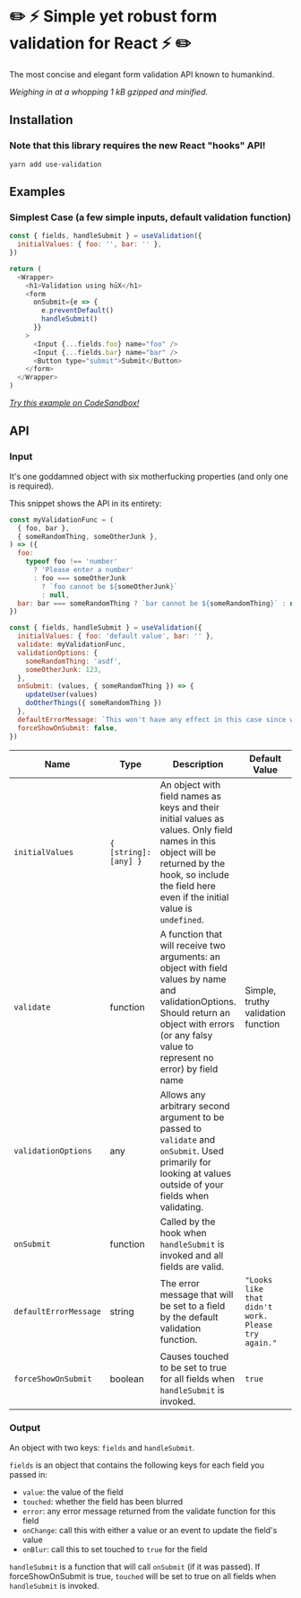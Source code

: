 # ✏️ ⚡️ Simple yet robust form validation for React ⚡️ ✏️

The most concise and elegant form validation API known to humankind.

_Weighing in at a whopping 1 kB gzipped and minified._

## Installation

### Note that this library requires the new React "hooks" API!

`yarn add use-validation`

## Examples

### Simplest Case (a few simple inputs, default validation function)

```js
const { fields, handleSubmit } = useValidation({
  initialValues: { foo: '', bar: '' },
})

return (
  <Wrapper>
    <h1>Validation using hūX</h1>
    <form
      onSubmit={e => {
        e.preventDefault()
        handleSubmit()
      }}
    >
      <Input {...fields.foo} name="foo" />
      <Input {...fields.bar} name="bar" />
      <Button type="submit">Submit</Button>
    </form>
  </Wrapper>
)
```

_[Try this example on CodeSandbox!](https://codesandbox.io/embed/qknzy1qk9q?module=%2Fsrc%2Fexample.js)_

## API

### Input

It's one goddamned object with six motherfucking properties (and only one is required).

This snippet shows the API in its entirety:

```js
const myValidationFunc = (
  { foo, bar },
  { someRandomThing, someOtherJunk },
) => ({
  foo:
    typeof foo !== 'number'
      ? 'Please enter a number'
      : foo === someOtherJunk
        ? `foo cannot be ${someOtherJunk}`
        : null,
  bar: bar === someRandomThing ? `bar cannot be ${someRandomThing}` : null,
})

const { fields, handleSubmit } = useValidation({
  initialValues: { foo: 'default value', bar: '' },
  validate: myValidationFunc,
  validationOptions: {
    someRandomThing: 'asdf',
    someOtherJunk: 123,
  },
  onSubmit: (values, { someRandomThing }) => {
    updateUser(values)
    doOtherThings({ someRandomThing })
  },
  defaultErrorMessage: `This won't have any effect in this case since we're using a custom validation function.`,
  forceShowOnSubmit: false,
})
```

| Name                  | Type                  | Description                                                                                                                                                                                              | Default Value                                      | Required? |
| --------------------- | --------------------- | -------------------------------------------------------------------------------------------------------------------------------------------------------------------------------------------------------- | -------------------------------------------------- | --------- |
| `initialValues`       | `{ [string]: [any] }` | An object with field names as keys and their initial values as values. Only field names in this object will be returned by the hook, so include the field here even if the initial value is `undefined`. |                                                    | Yes       |
| `validate`            | function              | A function that will receive two arguments: an object with field values by name and validationOptions. Should return an object with errors (or any falsy value to represent no error) by field name      | Simple, truthy validation function                 | No        |
| `validationOptions`   | any                   | Allows any arbitrary second argument to be passed to `validate` and `onSubmit`. Used primarily for looking at values outside of your fields when validating.                                             |                                                    | No        |
| `onSubmit`            | function              | Called by the hook when `handleSubmit` is invoked and all fields are valid.                                                                                                                              |                                                    | No        |
| `defaultErrorMessage` | string                | The error message that will be set to a field by the default validation function.                                                                                                                        | `"Looks like that didn't work. Please try again."` | No        |
| `forceShowOnSubmit`   | boolean               | Causes touched to be set to true for all fields when `handleSubmit` is invoked.                                                                                                                          | `true`                                             | No        |

### Output

An object with two keys: `fields` and `handleSubmit`.

`fields` is an object that contains the following keys for each field you passed in:

- `value`: the value of the field
- `touched`: whether the field has been blurred
- `error`: any error message returned from the validate function for this field
- `onChange`: call this with either a value or an event to update the field's value
- `onBlur`: call this to set touched to `true` for the field

`handleSubmit` is a function that will call `onSubmit` (if it was passed). If forceShowOnSubmit is true, `touched` will be set to true on all fields when `handleSubmit` is invoked.
